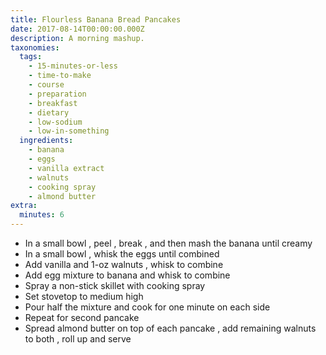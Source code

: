 ```yaml
---
title: Flourless Banana Bread Pancakes
date: 2017-08-14T00:00:00.000Z
description: A morning mashup.
taxonomies:
  tags:
    - 15-minutes-or-less
    - time-to-make
    - course
    - preparation
    - breakfast
    - dietary
    - low-sodium
    - low-in-something
  ingredients:
    - banana
    - eggs
    - vanilla extract
    - walnuts
    - cooking spray
    - almond butter
extra:
  minutes: 6
---
```

 - In a small bowl , peel , break , and then mash the banana until creamy
 - In a small bowl , whisk the eggs until combined
 - Add vanilla and 1-oz walnuts , whisk to combine
 - Add egg mixture to banana and whisk to combine
 - Spray a non-stick skillet with cooking spray
 - Set stovetop to medium high
 - Pour half the mixture and cook for one minute on each side
 - Repeat for second pancake
 - Spread almond butter on top of each pancake , add remaining walnuts to both , roll up and serve
